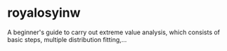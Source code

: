 # royalosyinw
A beginner's guide to carry out extreme value analysis, which consists of basic steps, multiple distribution fitting,…
